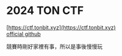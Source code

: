 # 2024 TON CTF

[https://ctf.tonbit.xyz](https://ctf.tonbit.xyz)  
[official github](https://github.com/TonBitSec)  

競賽時剛好家裡有事，所以是事後慢慢玩
